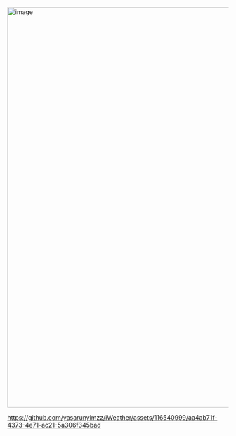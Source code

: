 <img width="911" alt="image" src="https://github.com/yasarunylmzz/iWeather/assets/116540999/f03987c6-0ba8-42ec-a446-4380d547cbd6">



https://github.com/yasarunylmzz/iWeather/assets/116540999/aa4ab71f-4373-4e71-ac21-5a306f345bad

